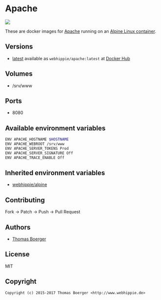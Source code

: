 # Apache

[![](https://images.microbadger.com/badges/image/webhippie/apache.svg)](https://microbadger.com/images/webhippie/apache "Get your own image badge on microbadger.com")

These are docker images for [Apache](https://httpd.apache.org/) running on an [Alpine Linux container](https://registry.hub.docker.com/u/webhippie/alpine/).


## Versions

* [latest](https://github.com/dockhippie/apache/tree/master) available as ```webhippie/apache:latest``` at [Docker Hub](https://registry.hub.docker.com/u/webhippie/apache/)


## Volumes

* /srv/www


## Ports

* 8080


## Available environment variables

```bash
ENV APACHE_HOSTNAME $HOSTNAME
ENV APACHE_WEBROOT /srv/www
ENV APACHE_SERVER_TOKENS Prod
ENV APACHE_SERVER_SIGNATURE Off
ENV APACHE_TRACE_ENABLE Off
```


## Inherited environment variables

* [webhippie/alpine](https://github.com/dockhippie/alpine#available-environment-variables)


## Contributing

Fork -> Patch -> Push -> Pull Request


## Authors

* [Thomas Boerger](https://github.com/tboerger)


## License

MIT


## Copyright

```
Copyright (c) 2015-2017 Thomas Boerger <http://www.webhippie.de>
```
